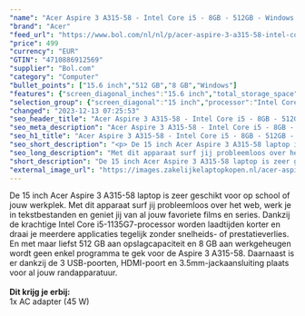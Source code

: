 ```yaml
---
"name": "Acer Aspire 3 A315-58 - Intel Core i5 - 8GB - 512GB - Windows 11 Pro - Zilver"
"brand": "Acer"
"feed_url": "https://www.bol.com/nl/nl/p/acer-aspire-3-a315-58-intel-core-i5-8gb-512gb-windows-11-pro-zilver/9300000166829212"
"price": 499
"currency": "EUR"
"GTIN": "4710886912569"
"supplier": "Bol.com"
"category": "Computer"
"bullet_points": ["15.6 inch","512 GB","8 GB","Windows"]
"features": {"screen_diagonal_inches":"15.6 inch","total_storage_space":"512 GB","memory_size":"8 GB","operating_system":"Windows"}
"selection_group": {"screen_diagonal":"15 inch","processor":"Intel Core i5","changed_price_past_3_days":false,"product_family":"Aspire 3"}
"changed": "2023-12-13 07:25:53"
"seo_header_title": "Acer Aspire 3 A315-58 - Intel Core i5 - 8GB - 512GB - Windows 11 Pro - Zilver"
"seo_meta_description": "Acer Aspire 3 A315-58 - Intel Core i5 - 8GB - 512GB - Windows 11 Pro - Zilver"
"seo_h1_title": "Acer Aspire 3 A315-58 - Intel Core i5 - 8GB - 512GB - Windows 11 Pro - Zilver"
"seo_short_description": "<p> De 15 inch Acer Aspire 3 A315-58 laptop is zeer geschikt voor op school of jouw werkplek."
"seo_long_description": "Met dit apparaat surf jij probleemloos over het web, werk je in tekstbestanden en geniet jij van al jouw favoriete films en series. Dankzij de krachtige Intel Core i5-1135G7-processor worden laadtijden korter en draai je meerdere applicaties tegelijk zonder snelheids- of prestatieverlies. En met maar liefst 512 GB aan opslagcapaciteit en 8 GB aan werkgeheugen wordt geen enkel programma te gek voor de Aspire 3 A315-58. Daarnaast is er dankzij de 3 USB-poorten, HDMI-poort en 3. 5mm-jackaansluiting plaats voor al jouw randapparatuur. <br /><br /><strong>Dit krijg je erbij:</strong><br />1x AC adapter (45 W) </p>"
"short_description": "De 15 inch Acer Aspire 3 A315-58 laptop is zeer geschikt voor op school of jouw werkplek. Met dit apparaat surf jij probleemloos over het web, werk je in tekstbestanden en geniet jij van al jouw favoriete films en series. Dankzij de krachtige Intel Core i5-1135G7-processor worden laadtijden korter en draai je meerdere applicaties tegelijk zonder snelheids- of prestatieverlies. En met maar liefst 512 GB aan opslagcapaciteit en 8 GB aan werkgeheugen wordt geen enkel programma te gek voor de Aspire 3 A315-58. Daarnaast is er dankzij de 3 USB-poorten, HDMI-poort en 3.5mm-jackaansluiting plaats voor al jouw randapparatuur. Dit krijg je erbij: 1x AC adapter (45 W)"
"external_image_url": "https://images.zakelijkelaptopkopen.nl/acer-aspire-3-a315-58-intel-core-i5-8gb-512gb-windows-11-pro-zilver.webp"
---
```


<p> De 15 inch Acer Aspire 3 A315-58 laptop is zeer geschikt voor op school of jouw werkplek. Met dit apparaat surf jij probleemloos over het web, werk je in tekstbestanden en geniet jij van al jouw favoriete films en series. Dankzij de krachtige Intel Core i5-1135G7-processor worden laadtijden korter en draai je meerdere applicaties tegelijk zonder snelheids- of prestatieverlies. En met maar liefst 512 GB aan opslagcapaciteit en 8 GB aan werkgeheugen wordt geen enkel programma te gek voor de Aspire 3 A315-58. Daarnaast is er dankzij de 3 USB-poorten, HDMI-poort en 3.5mm-jackaansluiting plaats voor al jouw randapparatuur.<br /><br /><strong>Dit krijg je erbij:</strong><br />1x AC adapter (45 W) </p>